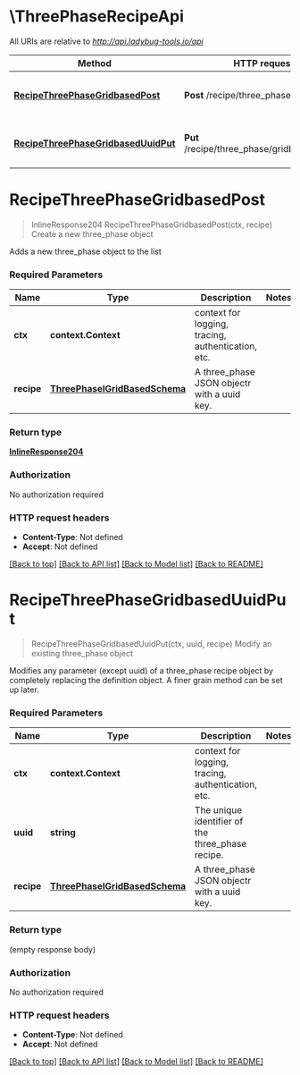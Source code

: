 # \ThreePhaseRecipeApi

All URIs are relative to *http://api.ladybug-tools.io/api*

Method | HTTP request | Description
------------- | ------------- | -------------
[**RecipeThreePhaseGridbasedPost**](ThreePhaseRecipeApi.md#RecipeThreePhaseGridbasedPost) | **Post** /recipe/three_phase/gridbased | Create a new three_phase object
[**RecipeThreePhaseGridbasedUuidPut**](ThreePhaseRecipeApi.md#RecipeThreePhaseGridbasedUuidPut) | **Put** /recipe/three_phase/gridbased/{uuid} | Modify an existing three_phase object


# **RecipeThreePhaseGridbasedPost**
> InlineResponse204 RecipeThreePhaseGridbasedPost(ctx, recipe)
Create a new three_phase object

Adds a new three_phase object to the list

### Required Parameters

Name | Type | Description  | Notes
------------- | ------------- | ------------- | -------------
 **ctx** | **context.Context** | context for logging, tracing, authentication, etc.
  **recipe** | [**ThreePhaselGridBasedSchema**](ThreePhaselGridBasedSchema.md)| A three_phase JSON objectr with a uuid key. | 

### Return type

[**InlineResponse204**](inline_response_204.md)

### Authorization

No authorization required

### HTTP request headers

 - **Content-Type**: Not defined
 - **Accept**: Not defined

[[Back to top]](#) [[Back to API list]](../README.md#documentation-for-api-endpoints) [[Back to Model list]](../README.md#documentation-for-models) [[Back to README]](../README.md)

# **RecipeThreePhaseGridbasedUuidPut**
> RecipeThreePhaseGridbasedUuidPut(ctx, uuid, recipe)
Modify an existing three_phase object

Modifies any parameter (except uuid) of a three_phase recipe object by completely replacing the definition object. A finer grain method can be set up later.

### Required Parameters

Name | Type | Description  | Notes
------------- | ------------- | ------------- | -------------
 **ctx** | **context.Context** | context for logging, tracing, authentication, etc.
  **uuid** | **string**| The unique identifier of the three_phase recipe. | 
  **recipe** | [**ThreePhaselGridBasedSchema**](ThreePhaselGridBasedSchema.md)| A three_phase JSON objectr with a uuid key. | 

### Return type

 (empty response body)

### Authorization

No authorization required

### HTTP request headers

 - **Content-Type**: Not defined
 - **Accept**: Not defined

[[Back to top]](#) [[Back to API list]](../README.md#documentation-for-api-endpoints) [[Back to Model list]](../README.md#documentation-for-models) [[Back to README]](../README.md)

